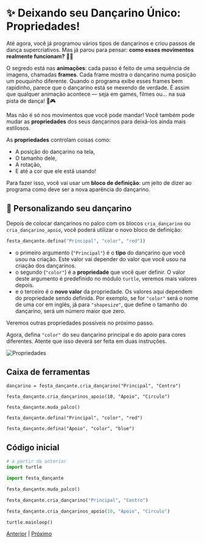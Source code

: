 # ✨ Deixando seu Dançarino Único: Propriedades!

Até agora, você já programou vários tipos de dançarinos e criou passos de
dança supercriativos. Mas já parou para pensar: **como esses movimentos
realmente funcionam?** 🕺💃

O segredo está nas **animações**: cada passo é feito de uma sequência de
imagens, chamadas **frames**. Cada frame mostra o dançarino numa posição um
pouquinho diferente. Quando o programa exibe esses frames bem rapidinho,
parece que o dançarino está se mexendo de verdade. É assim que qualquer
animação acontece — seja em games, filmes ou... na sua pista de dança! 🎥🎮

Mas não é só nos movimentos que você pode mandar! Você também pode mudar as
**propriedades** dos seus dançarinos para deixá-los ainda mais estilosos.

As **propriedades** controlam coisas como:

- A posição do dançarino na tela,
- O tamanho dele,
- A rotação,
- E até a cor que ele está usando!

Para fazer isso, você vai usar um **bloco de definição**: um jeito de dizer ao programa como deve ser a nova aparência do dançarino.

## 🎨 Personalizando seu dançarino

Depois de colocar dançarinos no palco com os blocos `cria_dançarino` ou `cria_dançarino_apoio`, você poderá utilizar o novo bloco de definição:

```python
festa_dançante.defina("Principal", "color", "red"))
```
- o primeiro argumento (`"Principal"`) é o **tipo** do dançarino que você usou
na criação. Este valor vai depender do valor que você usou na criação dos
dançarinos.
- o segundo (`"color"`) é a **propriedade** que você quer definir. O valor
deste argumento é predefinido no módulo `turtle`, veremos mais valores depois.
- e o terceiro é o **novo valor** da propriedade. Os valores aqui dependem
do propriedade sendo definida. Por exemplo, se for `"color"` será o nome
de uma cor em inglês, já para `"shapesize"`, que define o tamanho do dançarino,
será um número maior que zero.

Veremos outras propriedades possíveis no próximo passo.

Agora, defina `"color"` do seu dançarino principal e do apoio para cores
diferentes. Atente que isso deverá ser feita em duas instruções.

![Propriedades](08_propriedades.gif "Propriedades")


## Caixa de ferramentas

`dançarino = festa_dançante.cria_dançarino("Principal", "Centro")`

`festa_dançante.cria_dançarinos_apoio(10, "Apoio", "Circulo")`

`festa_dançante.muda_palco()`

`festa_dançante.defina("Principal", "color", "red")`

`festa_dançante.defina("Apoio", "color", "blue")`


## Código inicial

```python
# a partir do anterior
import turtle

import festa_dançante

festa_dançante.muda_palco()

festa_dançante.cria_dançarino("Principal", "Centro")

festa_dançante.cria_dançarinos_apoio(10, "Apoio", "Circulo")

turtle.mainloop()

```


[Anterior](07_grupo_dançarinos.md) | [Próximo](09_mais_propriedades.md)
